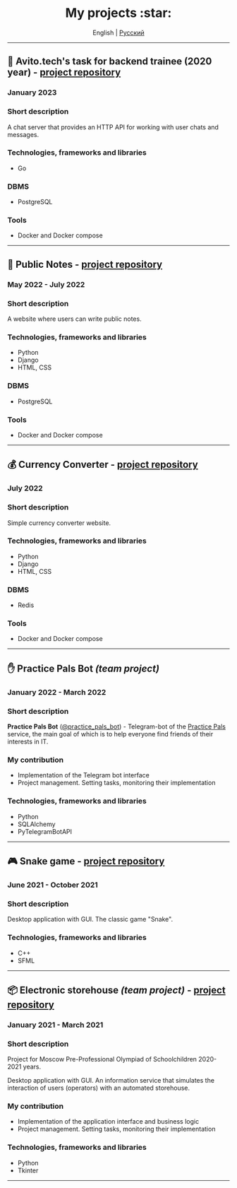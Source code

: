 <h1 align="center">My projects :star:</h1>

<p align="center">
English | <a href="./PROJECTS_RU.md">Русский</a>
</p>

<hr>

## :email: Avito.tech's task for backend trainee (2020 year) - [project repository](https://github.com/Yu-Leo/avito-tech-backend-trainee-2020)
### January 2023

### Short description
A chat server that provides an HTTP API for working with user chats and messages.

### Technologies, frameworks and libraries
- Go

### DBMS
- PostgreSQL

### Tools
- Docker and Docker compose

<hr>

## :pencil: Public Notes - [project repository](https://github.com/Yu-Leo/public-notes)
### May 2022 - July 2022

### Short description
A website where users can write public notes.

### Technologies, frameworks and libraries
- Python
- Django
- HTML, CSS

### DBMS
- PostgreSQL

### Tools
- Docker and Docker compose

<hr>

## :moneybag: Currency Converter - [project repository](https://github.com/Yu-Leo/currency-converter)
### July 2022

### Short description
Simple currency converter website.

### Technologies, frameworks and libraries
- Python
- Django
- HTML, CSS

### DBMS
- Redis

### Tools
- Docker and Docker compose

<hr>

## :hand: Practice Pals Bot _(team project)_
### January 2022 - March 2022

### Short description
**Practice Pals Bot** ([@practice_pals_bot](https://t.me/practice_pals_bot)) - Telegram-bot of the [Practice Pals](https://t.me/practicepals) service, the main goal of which is to help everyone find friends of their interests in IT.

### My contribution
- Implementation of the Telegram bot interface
- Project management. Setting tasks, monitoring their implementation

### Technologies, frameworks and libraries
- Python
- SQLAlchemy
- PyTelegramBotAPI

<hr>

## :video_game: Snake game - [project repository](https://github.com/Yu-Leo/snake-game)
### June 2021 - October 2021

### Short description
Desktop application with GUI. The classic game "Snake".

### Technologies, frameworks and libraries
- С++
- SFML

<hr>

## :package: Electronic storehouse _(team project)_ - [project repository](https://github.com/W-A-L-L-3/electronic-storehouse) 
### January 2021 - March 2021

### Short description
Project for Moscow Pre-Professional Olympiad of Schoolchildren 2020-2021 years.

Desktop application with GUI. An information service that simulates the interaction of users (operators) with an automated storehouse.

### My contribution
- Implementation of the application interface and business logic
- Project management. Setting tasks, monitoring their implementation

### Technologies, frameworks and libraries
- Python
- Tkinter

<hr>
